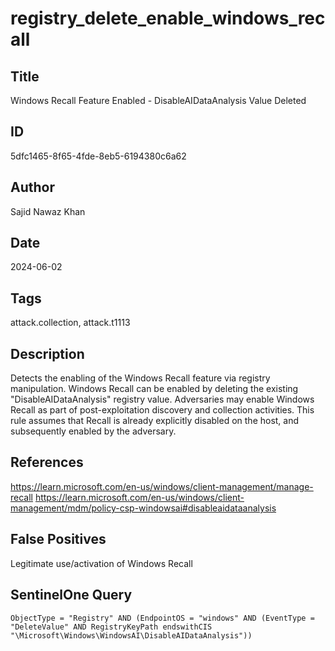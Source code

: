 # registry_delete_enable_windows_recall

## Title
Windows Recall Feature Enabled - DisableAIDataAnalysis Value Deleted

## ID
5dfc1465-8f65-4fde-8eb5-6194380c6a62

## Author
Sajid Nawaz Khan

## Date
2024-06-02

## Tags
attack.collection, attack.t1113

## Description
Detects the enabling of the Windows Recall feature via registry manipulation. Windows Recall can be enabled by deleting the existing "DisableAIDataAnalysis" registry value.
Adversaries may enable Windows Recall as part of post-exploitation discovery and collection activities.
This rule assumes that Recall is already explicitly disabled on the host, and subsequently enabled by the adversary.


## References
https://learn.microsoft.com/en-us/windows/client-management/manage-recall
https://learn.microsoft.com/en-us/windows/client-management/mdm/policy-csp-windowsai#disableaidataanalysis

## False Positives
Legitimate use/activation of Windows Recall

## SentinelOne Query
```
ObjectType = "Registry" AND (EndpointOS = "windows" AND (EventType = "DeleteValue" AND RegistryKeyPath endswithCIS "\Microsoft\Windows\WindowsAI\DisableAIDataAnalysis"))

```